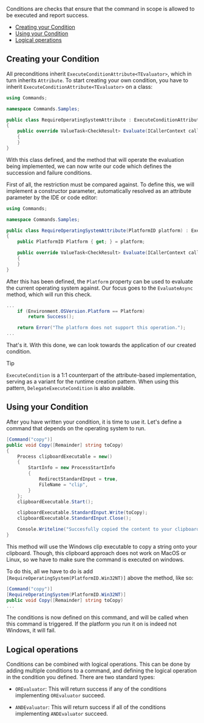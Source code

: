 Conditions are checks that ensure that the command in scope is allowed to be executed and report success. 

- [Creating your Condition](#creating-your-condition)
- [Using your Condition](#using-your-condition)
- [Logical operations](#logical-operations)

## Creating your Condition

All preconditions inherit `ExecuteConditionAttribute<TEvaluator>`, which in turn inherits `Attribute`. 
To start creating your own condition, you have to inherit `ExecuteConditionAttribute<TEvaluator>` on a class:

```cs
using Commands;

namespace Commands.Samples;

public class RequireOperatingSystemAttribute : ExecuteConditionAttribute<ANDEvaluator>
{
    public override ValueTask<CheckResult> Evaluate(ICallerContext caller, Command command, IServiceProvider services, CancellationToken cancellationToken)
    {
    }
}
```

With this class defined, and the method that will operate the evaluation being implemented, we can now write our code which defines the succession and failure conditions.

First of all, the restriction must be compared against. 
To define this, we will implement a constructor parameter, automatically resolved as an attribute parameter by the IDE or code editor:

```cs
using Commands;

namespace Commands.Samples;

public class RequireOperatingSystemAttribute(PlatformID platform) : ExecuteConditionAttribute<ANDEvaluator>
{
    public PlatformID Platform { get; } = platform;

    public override ValueTask<CheckResult> Evaluate(ICallerContext caller, Command command, IServiceProvider services, CancellationToken cancellationToken)
    {
    }
}
```

After this has been defined, the `Platform` property can be used to evaluate the current operating system against. 
Our focus goes to the `EvaluateAsync` method, which will run this check.

```cs
...
    if (Environment.OSVersion.Platform == Platform)
        return Success();

    return Error("The platform does not support this operation.");
...
```

That's it. With this done, we can look towards the application of our created condition.

> [!TIP]
> `ExecuteCondition` is a 1:1 counterpart of the attribute-based implementation, serving as a variant for the runtime creation pattern. 
> When using this pattern, `DelegateExecuteCondition` is also available.

## Using your Condition

After you have written your condition, it is time to use it. Let's define a command that depends on the operating system to run.

```cs
[Command("copy")]
public void Copy([Remainder] string toCopy)
{
    Process clipboardExecutable = new()
    {
        StartInfo = new ProcessStartInfo
        {
            RedirectStandardInput = true,
            FileName = "clip",
        }
    };
    clipboardExecutable.Start();

    clipboardExecutable.StandardInput.Write(toCopy);
    clipboardExecutable.StandardInput.Close();

    Console.Writeline("Succesfully copied the content to your clipboard.");
}
```

This method will use the Windows clip executable to copy a string onto your clipboard. 
Though, this clipboard approach does not work on MacOS or Linux, so we have to make sure the command is executed on windows.

To do this, all we have to do is add `[RequireOperatingSystem(PlatformID.Win32NT)]` above the method, like so:

```cs
[Command("copy")]
[RequireOperatingSystem(PlatformID.Win32NT)]
public void Copy([Remainder] string toCopy)
...
```

The conditions is now defined on this command, and will be called when this command is triggered. 
If the platform you run it on is indeed not Windows, it will fail.

## Logical operations

Conditions can be combined with logical operations. This can be done by adding multiple conditions to a command, and defining the logical operation in the condition you defined. There are two standard types:

- `OREvaluator`: This will return success if any of the conditions implementing `OREvaluator` succeed.

- `ANDEvaluator`: This will return success if all of the conditions implementing `ANDEvaluator` succeed.